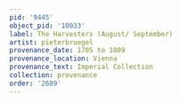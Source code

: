 ```yaml
---
pid: '9445'
object_pid: '10033'
label: The Harvesters (August/ September)
artist: pieterbruegel
provenance_date: 1705 to 1809
provenance_location: Vienna
provenance_text: Imperial Collection
collection: provenance
order: '2689'
---
```

